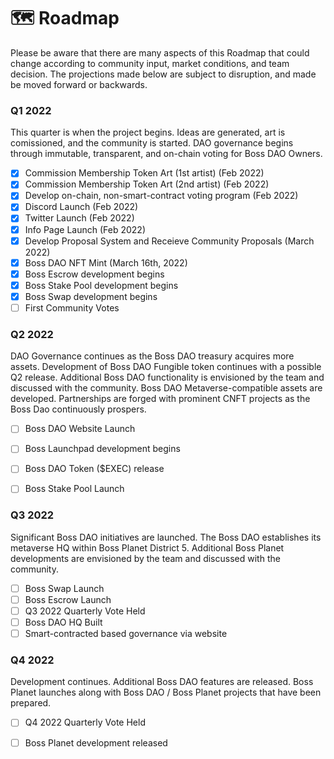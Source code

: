 # 🗺 Roadmap

Please be aware that there are many aspects of this Roadmap that could change according to community input, market conditions, and team decision. The projections made below are subject to disruption, and made be moved forward or backwards.

### Q1 2022

This quarter is when the project begins. Ideas are generated, art is comissioned, and the community is started. DAO governance begins through immutable, transparent, and on-chain voting for Boss DAO Owners.

* [x] Commission Membership Token Art (1st artist) (Feb 2022)
* [x] Commission Membership Token Art (2nd artist) (Feb 2022)
* [x] Develop on-chain, non-smart-contract voting program (Feb 2022)
* [x] Discord Launch (Feb 2022)
* [x] Twitter Launch (Feb 2022)
* [x] Info Page Launch (Feb 2022)
* [x] Develop Proposal System and Receieve Community Proposals (March 2022)
* [x] Boss DAO NFT Mint (March 16th, 2022)
* [x] Boss Escrow development begins
* [x] Boss Stake Pool development begins
* [x] Boss Swap development begins
* [ ] First Community Votes

### Q2 2022

DAO Governance continues as the Boss DAO treasury acquires more assets. Development of Boss DAO Fungible token continues with a possible Q2 release. Additional Boss DAO functionality is envisioned by the team and discussed with the community. Boss DAO Metaverse-compatible assets are developed. Partnerships are forged with prominent CNFT projects as the Boss Dao continuously prospers.

* [ ] Boss DAO Website Launch
* [ ] Boss Launchpad development begins
* [ ] Boss DAO Token ($EXEC) release
* [ ] Boss Stake Pool Launch



### Q3 2022

Significant Boss DAO initiatives are launched. The Boss DAO establishes its metaverse HQ within Boss Planet District 5. Additional Boss Planet developments are envisioned by the team and discussed with the community.

* [ ] Boss Swap Launch
* [ ] Boss Escrow Launch
* [ ] Q3 2022 Quarterly Vote Held
* [ ] Boss DAO HQ Built
* [ ] Smart-contracted based governance via website

### Q4 2022

Development continues. Additional Boss DAO features are released. Boss Planet launches along with Boss DAO / Boss Planet projects that have been prepared.

* [ ] Q4 2022 Quarterly Vote Held
* [ ] Boss Planet development released



